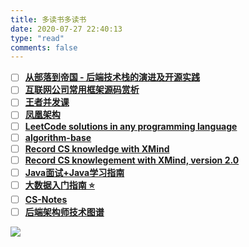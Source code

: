 ```yaml
---
title: 多读书多读书
date: 2020-07-27 22:40:13
type: "read"
comments: false
---
```


- [ ] [**从部落到帝国 - 后端技术栈的演进及开源实践**](https://coderxing.gitbooks.io/architecture-evolution/content/)
- [ ] [**互联网公司常用框架源码赏析**](https://schunter.netlify.app/#/)
- [ ] [**王者并发课**](https://juejin.cn/post/6967277362455150628)
- [ ] [**凤凰架构**](https://icyfenix.cn/)
- [ ] [**LeetCode solutions in any programming language**](https://lc.netlify.app/#/)
- [ ]  [**algorithm-base**](https://github.com/chefyuan/algorithm-base)
- [ ]  [**Record CS knowledge with XMind**](https://github.com/SmartKeyerror/ZeroMind)
- [ ]  [**Record CS knowlegement with XMind, version 2.0**](https://github.com/SmartKeyerror/Psyduck)
- [ ]  [**Java面试+Java学习指南**](https://github.com/AobingJava/JavaFamily)
- [ ]  [**大数据入门指南 ⭐**](https://github.com/heibaiying/BigData-Notes)
- [ ]  [**CS-Notes**](https://github.com/CyC2018/CS-Notes)
- [ ]  [**后端架构师技术图谱**](https://github.com/xingshaocheng/architect-awesome)

![](https://fabian.oss-cn-hangzhou.aliyuncs.com/img/629c1bb62130cd93ad65fd5a5371706.jpg)